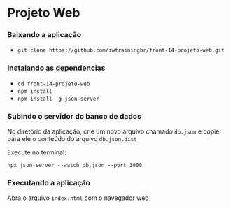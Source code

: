 # Projeto Web 

### Baixando a aplicação
- `git clone https://github.com/iwtrainingbr/front-14-projeto-web.git`

### Instalando as dependencias
- `cd front-14-projeto-web`
- `npm install`
- `npm install -g json-server`

### Subindo o servidor do banco de dados
No diretório da aplicação, crie um novo arquivo chamado `db.json` e copie para ele o conteúdo do arquivo `db.json.dist` 

Execute no terminal:
```shell
npx json-server --watch db.json --port 3000
```

### Executando a aplicação
Abra o arquivo `index.html` com o navegador web
